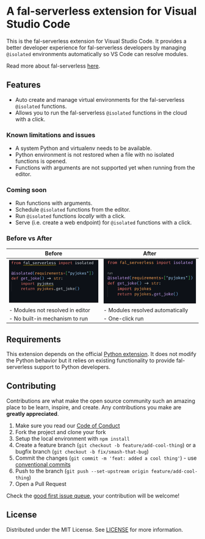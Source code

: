 # A fal-serverless extension for Visual Studio Code

This is the fal-serverless extension for Visual Studio Code. It provides a better developer experience for fal-serverless developers by managing `@isolated` environments automatically so VS Code can resolve modules.

Read more about fal-serverless [here](https://docs.fal.ai/fal-serverless/quickstart).

## Features

- Auto create and manage virtual environments for the fal-serverless `@isolated` functions.
- Allows you to run the fal-serverless `@isolated` functions in the cloud with a click.

### Known limitations and issues

- A system Python and virtualenv needs to be available.
- Python environment is not restored when a file with no isolated functions is opened.
- Functions with arguments are not supported yet when running from the editor.

### Coming soon

- Run functions with arguments.
- Schedule `@isolated` functions from the editor.
- Run `@isolated` functions _locally_ with a click.
- Serve (i.e. create a web endpoint) for `@isolated` functions with a click.


### Before vs After

| Before | After |
| --- | --- |
| ![Before](https://raw.githubusercontent.com/fal-ai/serverless-vscode/main/assets/before.png) | ![After](https://raw.githubusercontent.com/fal-ai/serverless-vscode/main/assets/after.png) |
| - Modules not resolved in editor | - Modules resolved automatically |
| - No built-in mechanism to run | - One-click run |


## Requirements

This extension depends on the official [Python extension](https://marketplace.visualstudio.com/items?itemName=ms-python.python). It does not modify the Python behavior but it relies on existing functionality to provide fal-serverless support to Python developers.

## Contributing

Contributions are what make the open source community such an amazing place to be learn, inspire, and create. Any contributions you make are **greatly appreciated**.

1. Make sure you read our [Code of Conduct](https://github.com/fal-ai/serverless-vscode/blob/main/CODE_OF_CONDUCT.md)
2. Fork the project and clone your fork
3. Setup the local environment with `npm install`
4. Create a feature branch (`git checkout -b feature/add-cool-thing`) or a bugfix branch (`git checkout -b fix/smash-that-bug`)
5. Commit the changes (`git commit -m 'feat: added a cool thing'`) - use [conventional commits](https://conventionalcommits.org)
6. Push to the branch (`git push --set-upstream origin feature/add-cool-thing`)
7. Open a Pull Request

Check the [good first issue queue](https://github.com/fal-ai/serverless-vscode/labels/good+first+issue), your contribution will be welcome!

## License

Distributed under the MIT License. See [LICENSE](https://github.com/fal-ai/serverless-vscode/blob/main/LICENSE) for more information.
